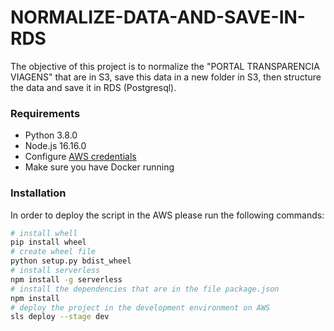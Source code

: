 # NORMALIZE-DATA-AND-SAVE-IN-RDS

The objective of this project is to normalize the "PORTAL TRANSPARENCIA VIAGENS" that are in S3, save this data in a new folder in S3, then structure the data and save it in RDS (Postgresql).

### Requirements

* Python 3.8.0
* Node.js 16.16.0
* Configure [AWS credentials](https://serverless.com/framework/docs/providers/aws/guide/credentials/)
* Make sure you have Docker running

### Installation

In order to deploy the script in the AWS please run the following commands:

```sh
# install whell
pip install wheel
# create wheel file
python setup.py bdist_wheel
# install serverless
npm install -g serverless
# install the dependencies that are in the file package.json
npm install
# deploy the project in the development environment on AWS
sls deploy --stage dev
```
